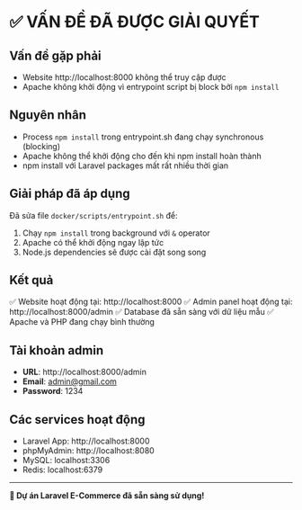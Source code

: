 # ✅ VẤN ĐỀ ĐÃ ĐƯỢC GIẢI QUYẾT

## Vấn đề gặp phải
- Website http://localhost:8000 không thể truy cập được
- Apache không khởi động vì entrypoint script bị block bởi `npm install`

## Nguyên nhân
- Process `npm install` trong entrypoint.sh đang chạy synchronous (blocking)
- Apache không thể khởi động cho đến khi npm install hoàn thành
- npm install với Laravel packages mất rất nhiều thời gian

## Giải pháp đã áp dụng
Đã sửa file `docker/scripts/entrypoint.sh` để:
1. Chạy `npm install` trong background với `&` operator
2. Apache có thể khởi động ngay lập tức
3. Node.js dependencies sẽ được cài đặt song song

## Kết quả
✅ Website hoạt động tại: http://localhost:8000
✅ Admin panel hoạt động tại: http://localhost:8000/admin
✅ Database đã sẵn sàng với dữ liệu mẫu
✅ Apache và PHP đang chạy bình thường

## Tài khoản admin
- **URL**: http://localhost:8000/admin
- **Email**: admin@gmail.com
- **Password**: 1234

## Các services hoạt động
- Laravel App: http://localhost:8000
- phpMyAdmin: http://localhost:8080
- MySQL: localhost:3306
- Redis: localhost:6379

---

**🎉 Dự án Laravel E-Commerce đã sẵn sàng sử dụng!**
